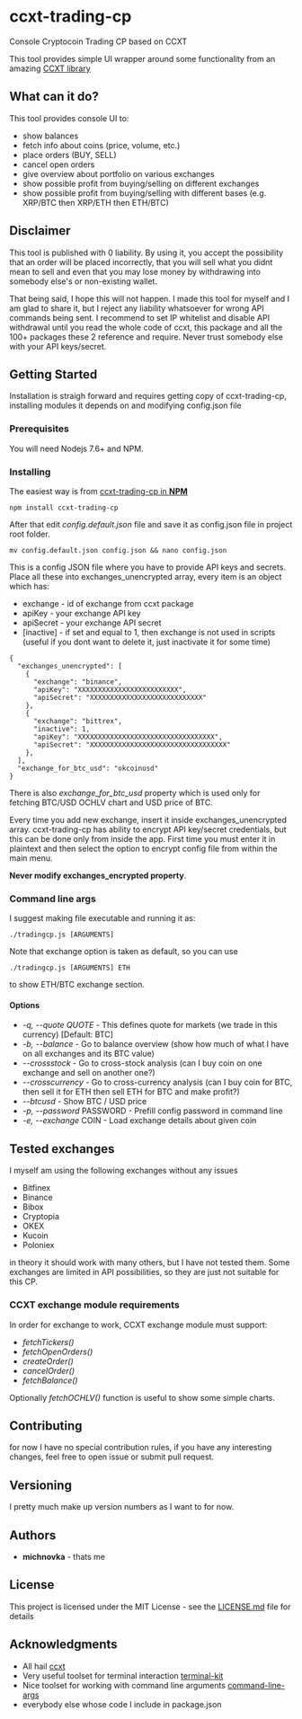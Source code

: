 # ccxt-trading-cp
Console Cryptocoin Trading CP based on CCXT

This tool provides simple UI wrapper around some functionality from an amazing [CCXT library](https://github.com/ccxt/ccxt/)

## What can it do?

This tool provides console UI to:

* show balances
* fetch info about coins (price, volume, etc.)
* place orders (BUY, SELL)
* cancel open orders
* give overview about portfolio on various exchanges
* show possible profit from buying/selling on different exchanges
* show possible profit from buying/selling with different bases (e.g. XRP/BTC then XRP/ETH then ETH/BTC)

## Disclaimer

This tool is published with 0 liability. By using it, you accept the possibility that an order will be placed incorrectly, that you will sell what you didnt mean to sell and even that you may lose money by withdrawing into somebody else's or non-existing wallet.

That being said, I hope this will not happen. I made this tool for myself and I am glad to share it, but I reject any liability whatsoever for wrong API commands being sent. I recommend to set IP whitelist and disable API withdrawal until you read the whole code of ccxt, this package and all the 100+ packages these 2 reference and require. Never trust somebody else with your API keys/secret.

## Getting Started

Installation is straigh forward and requires getting copy of ccxt-trading-cp, installing modules it depends on and modifying config.json file

### Prerequisites

You will need Nodejs 7.6+ and NPM.

### Installing

The easiest way is from [ccxt-trading-cp in **NPM**](http://npmjs.com/package/ccxt-trading-cp)

```
npm install ccxt-trading-cp
```

After that edit *config.default.json* file and save it as config.json file in project root folder.

```
mv config.default.json config.json && nano config.json
```

This is a config JSON file where you have to provide API keys and secrets. Place all these into exchanges_unencrypted array, every item is an object which has:
* exchange - id of exchange from ccxt package
* apiKey - your exchange API key
* apiSecret - your exchange API secret
* [inactive] - if set and equal to 1, then exchange is not used in scripts (useful if you dont want to delete it, just inactivate it for some time)

```
{
  "exchanges_unencrypted": [
    {
      "exchange": "binance",
      "apiKey": "XXXXXXXXXXXXXXXXXXXXXXXXX",
      "apiSecret": "XXXXXXXXXXXXXXXXXXXXXXXXXXXX"
    },
    {
      "exchange": "bittrex",
      "inactive": 1,
      "apiKey": "XXXXXXXXXXXXXXXXXXXXXXXXXXXXXXXXXX",
      "apiSecret": "XXXXXXXXXXXXXXXXXXXXXXXXXXXXXXXXXX"
    },
  ],
  "exchange_for_btc_usd": "okcoinusd"
}

```

There is also *exchange_for_btc_usd* property which is used only for fetching BTC/USD OCHLV chart and USD price of BTC.

Every time you add new exchange, insert it inside exchanges_unencrypted array. ccxt-trading-cp has ability to encrypt API key/secret credentials, but this can be done only from inside the app. First time you must enter it in plaintext and then select the option to encrypt config file from within the main menu.

**Never modify exchanges_encrypted property**.

### Command line args

I suggest making file executable and running it as:

```
./tradingcp.js [ARGUMENTS]
```

Note that exchange option is taken as default, so you can use 

```
./tradingcp.js [ARGUMENTS] ETH
```

to show ETH/BTC exchange section.

#### Options

* *-q, --quote QUOTE* - This defines quote for markets (we trade in this currency) [Default: BTC]
* *-b, --balance* - Go to balance overview (show how much of what I have on all exchanges and its BTC value)
* *--crossstock* - Go to cross-stock analysis (can I buy coin on one exchange and sell on another one?)                        
* *--crosscurrency* - Go to cross-currency analysis (can I buy coin for BTC, then sell it for ETH then sell ETH for BTC and make profit?)
* *--btcusd* - Show BTC / USD price
* *-p, --password* PASSWORD - Prefill config password in command line
* *-e, --exchange* COIN - Load exchange details about given coin
  
## Tested exchanges

I myself am using the following exchanges without any issues

* Bitfinex
* Binance
* Bibox
* Cryptopia
* OKEX
* Kucoin
* Poloniex

in theory it should work with many others, but I have not tested them. Some exchanges are limited in API possibilities, so they are just not suitable for this CP.

### CCXT exchange module requirements

In order for exchange to work, CCXT exchange module must support:

* *fetchTickers()*
* *fetchOpenOrders()*
* *createOrder()*
* *cancelOrder()*
* *fetchBalance()*

Optionally *fetchOCHLV()* function is useful to show some simple charts.


## Contributing

for now I have no special contribution rules, if you have any interesting changes, feel free to open issue or submit pull request.

## Versioning

I pretty much make up version numbers as I want to for now.

## Authors

* **michnovka** - thats me

## License

This project is licensed under the MIT License - see the [LICENSE.md](LICENSE.md) file for details

## Acknowledgments

* All hail [ccxt](https://github.com/ccxt/ccxt/)
* Very useful toolset for terminal interaction [terminal-kit](https://github.com/cronvel/terminal-kit)
* Nice toolset for working with command line arguments [command-line-args](https://github.com/75lb/command-line-args)
* everybody else whose code I include in package.json
